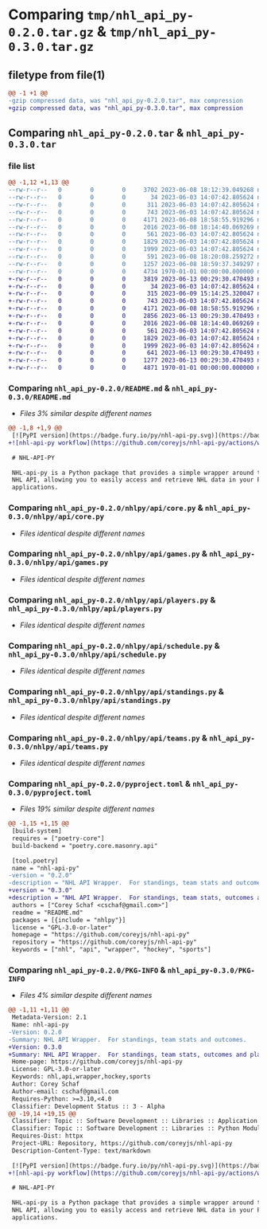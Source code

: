 # Comparing `tmp/nhl_api_py-0.2.0.tar.gz` & `tmp/nhl_api_py-0.3.0.tar.gz`

## filetype from file(1)

```diff
@@ -1 +1 @@
-gzip compressed data, was "nhl_api_py-0.2.0.tar", max compression
+gzip compressed data, was "nhl_api_py-0.3.0.tar", max compression
```

## Comparing `nhl_api_py-0.2.0.tar` & `nhl_api_py-0.3.0.tar`

### file list

```diff
@@ -1,12 +1,13 @@
--rw-r--r--   0        0        0     3702 2023-06-08 18:12:39.049268 nhl_api_py-0.2.0/README.md
--rw-r--r--   0        0        0       34 2023-06-03 14:07:42.805624 nhl_api_py-0.2.0/nhlpy/__init__.py
--rw-r--r--   0        0        0      311 2023-06-03 14:07:42.805624 nhl_api_py-0.2.0/nhlpy/api/__init__.py
--rw-r--r--   0        0        0      743 2023-06-03 14:07:42.805624 nhl_api_py-0.2.0/nhlpy/api/core.py
--rw-r--r--   0        0        0     4171 2023-06-08 18:58:55.919296 nhl_api_py-0.2.0/nhlpy/api/games.py
--rw-r--r--   0        0        0     2016 2023-06-08 18:14:40.069269 nhl_api_py-0.2.0/nhlpy/api/players.py
--rw-r--r--   0        0        0      561 2023-06-03 14:07:42.805624 nhl_api_py-0.2.0/nhlpy/api/schedule.py
--rw-r--r--   0        0        0     1829 2023-06-03 14:07:42.805624 nhl_api_py-0.2.0/nhlpy/api/standings.py
--rw-r--r--   0        0        0     1999 2023-06-03 14:07:42.805624 nhl_api_py-0.2.0/nhlpy/api/teams.py
--rw-r--r--   0        0        0      591 2023-06-08 18:20:08.259272 nhl_api_py-0.2.0/nhlpy/nhl_client.py
--rw-r--r--   0        0        0     1257 2023-06-08 18:59:37.349297 nhl_api_py-0.2.0/pyproject.toml
--rw-r--r--   0        0        0     4734 1970-01-01 00:00:00.000000 nhl_api_py-0.2.0/PKG-INFO
+-rw-r--r--   0        0        0     3819 2023-06-13 00:29:30.470493 nhl_api_py-0.3.0/README.md
+-rw-r--r--   0        0        0       34 2023-06-03 14:07:42.805624 nhl_api_py-0.3.0/nhlpy/__init__.py
+-rw-r--r--   0        0        0      315 2023-06-09 15:14:25.320047 nhl_api_py-0.3.0/nhlpy/api/__init__.py
+-rw-r--r--   0        0        0      743 2023-06-03 14:07:42.805624 nhl_api_py-0.3.0/nhlpy/api/core.py
+-rw-r--r--   0        0        0     4171 2023-06-08 18:58:55.919296 nhl_api_py-0.3.0/nhlpy/api/games.py
+-rw-r--r--   0        0        0     2856 2023-06-13 00:29:30.470493 nhl_api_py-0.3.0/nhlpy/api/helpers.py
+-rw-r--r--   0        0        0     2016 2023-06-08 18:14:40.069269 nhl_api_py-0.3.0/nhlpy/api/players.py
+-rw-r--r--   0        0        0      561 2023-06-03 14:07:42.805624 nhl_api_py-0.3.0/nhlpy/api/schedule.py
+-rw-r--r--   0        0        0     1829 2023-06-03 14:07:42.805624 nhl_api_py-0.3.0/nhlpy/api/standings.py
+-rw-r--r--   0        0        0     1999 2023-06-03 14:07:42.805624 nhl_api_py-0.3.0/nhlpy/api/teams.py
+-rw-r--r--   0        0        0      641 2023-06-13 00:29:30.470493 nhl_api_py-0.3.0/nhlpy/nhl_client.py
+-rw-r--r--   0        0        0     1277 2023-06-13 00:29:30.470493 nhl_api_py-0.3.0/pyproject.toml
+-rw-r--r--   0        0        0     4871 1970-01-01 00:00:00.000000 nhl_api_py-0.3.0/PKG-INFO
```

### Comparing `nhl_api_py-0.2.0/README.md` & `nhl_api_py-0.3.0/README.md`

 * *Files 3% similar despite different names*

```diff
@@ -1,8 +1,9 @@
 [![PyPI version](https://badge.fury.io/py/nhl-api-py.svg)](https://badge.fury.io/py/nhl-api-py)
+![nhl-api-py workflow](https://github.com/coreyjs/nhl-api-py/actions/workflows/python-app.yml/badge.svg?branch=main)
 
 # NHL-API-PY
 
 NHL-api-py is a Python package that provides a simple wrapper around the 
 NHL API, allowing you to easily access and retrieve NHL data in your Python 
 applications.
```

### Comparing `nhl_api_py-0.2.0/nhlpy/api/core.py` & `nhl_api_py-0.3.0/nhlpy/api/core.py`

 * *Files identical despite different names*

### Comparing `nhl_api_py-0.2.0/nhlpy/api/games.py` & `nhl_api_py-0.3.0/nhlpy/api/games.py`

 * *Files identical despite different names*

### Comparing `nhl_api_py-0.2.0/nhlpy/api/players.py` & `nhl_api_py-0.3.0/nhlpy/api/players.py`

 * *Files identical despite different names*

### Comparing `nhl_api_py-0.2.0/nhlpy/api/schedule.py` & `nhl_api_py-0.3.0/nhlpy/api/schedule.py`

 * *Files identical despite different names*

### Comparing `nhl_api_py-0.2.0/nhlpy/api/standings.py` & `nhl_api_py-0.3.0/nhlpy/api/standings.py`

 * *Files identical despite different names*

### Comparing `nhl_api_py-0.2.0/nhlpy/api/teams.py` & `nhl_api_py-0.3.0/nhlpy/api/teams.py`

 * *Files identical despite different names*

### Comparing `nhl_api_py-0.2.0/pyproject.toml` & `nhl_api_py-0.3.0/pyproject.toml`

 * *Files 19% similar despite different names*

```diff
@@ -1,15 +1,15 @@
 [build-system]
 requires = ["poetry-core"]
 build-backend = "poetry.core.masonry.api"
 
 [tool.poetry]
 name = "nhl-api-py"
-version = "0.2.0"
-description = "NHL API Wrapper.  For standings, team stats and outcomes."
+version = "0.3.0"
+description = "NHL API Wrapper.  For standings, team stats, outcomes and player information."
 authors = ["Corey Schaf <cschaf@gmail.com>"]
 readme = "README.md"
 packages = [{include = "nhlpy"}]
 license = "GPL-3.0-or-later"
 homepage = "https://github.com/coreyjs/nhl-api-py"
 repository = "https://github.com/coreyjs/nhl-api-py"
 keywords = ["nhl", "api", "wrapper", "hockey", "sports"]
```

### Comparing `nhl_api_py-0.2.0/PKG-INFO` & `nhl_api_py-0.3.0/PKG-INFO`

 * *Files 4% similar despite different names*

```diff
@@ -1,11 +1,11 @@
 Metadata-Version: 2.1
 Name: nhl-api-py
-Version: 0.2.0
-Summary: NHL API Wrapper.  For standings, team stats and outcomes.
+Version: 0.3.0
+Summary: NHL API Wrapper.  For standings, team stats, outcomes and player information.
 Home-page: https://github.com/coreyjs/nhl-api-py
 License: GPL-3.0-or-later
 Keywords: nhl,api,wrapper,hockey,sports
 Author: Corey Schaf
 Author-email: cschaf@gmail.com
 Requires-Python: >=3.10,<4.0
 Classifier: Development Status :: 3 - Alpha
@@ -19,14 +19,15 @@
 Classifier: Topic :: Software Development :: Libraries :: Application Frameworks
 Classifier: Topic :: Software Development :: Libraries :: Python Modules
 Requires-Dist: httpx
 Project-URL: Repository, https://github.com/coreyjs/nhl-api-py
 Description-Content-Type: text/markdown
 
 [![PyPI version](https://badge.fury.io/py/nhl-api-py.svg)](https://badge.fury.io/py/nhl-api-py)
+![nhl-api-py workflow](https://github.com/coreyjs/nhl-api-py/actions/workflows/python-app.yml/badge.svg?branch=main)
 
 # NHL-API-PY
 
 NHL-api-py is a Python package that provides a simple wrapper around the 
 NHL API, allowing you to easily access and retrieve NHL data in your Python 
 applications.
```

